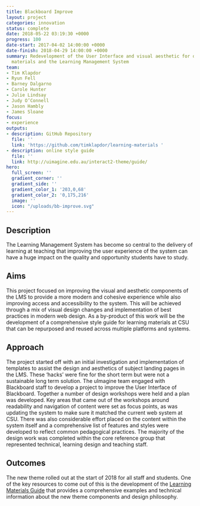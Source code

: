 ```yaml
---
title: Blackboard Improve
layout: project
categories: innovation
status: complete
date: 2018-05-22 03:19:30 +0000
progress: 100
date-start: 2017-04-02 14:00:00 +0000
date-finish: 2018-04-29 14:00:00 +0000
summary: Redevelopment of the User Interface and visual aesthetic for online learning
  materials and the Learning Management System
team:
- Tim Klapdor
- Ryun Fell
- Barney Dalgarno
- Carole Hunter
- Julie Lindsay
- Judy O’Connell
- Jason Hambly
- James Sloane
focus:
- experience
outputs:
- description: GitHub Repository
  file: ''
  link: 'https://github.com/timklapdor/learning-materials '
- description: online style guide
  file: ''
  link: http://uimagine.edu.au/interact2-theme/guide/
hero:
  full_screen: ''
  gradient_corner: ''
  gradient_side: ''
  gradient_color_1: '203,0,68'
  gradient_color_2: '0,175,216'
  image: ''
  icon: "/uploads/bb-improve.svg"
---
```

## **Description**

The Learning Management System has become so central to the delivery of learning at teaching that improving the user experience of the system can have a huge impact on the quality and opportunity students have to study.

## **Aims**

This project focused on improving the visual and aesthetic components of the LMS to provide a more modern and cohesive experience while also improving access and accessibility to the system. This will be achieved through a mix of visual design changes and implementation of best practices in modern web design. As a by-product of this work will be the development of a comprehensive style guide for learning materials at CSU that can be repurposed and reused across multiple platforms and systems.

## **Approach**

The project started off with an initial investigation and implementation of templates to assist the design and aesthetics of subject landing pages in the LMS. These ‘hacks’ were fine for the short term but were not a sustainable long term solution. The uImagine team engaged with Blackboard staff to develop a project to improve the User Interface of Blackboard. Together a number of design workshops were held and a plan was developed. Key areas that came out of the workshops around readability and navigation of content were set as focus points, as was updating the system to make sure it matched the current web system at CSU. There was also considerable effort placed on the content within the system itself and a comprehensive list of features and styles were developed to reflect common pedagogical practices. The majority of the design work was completed within the core reference group that represented technical, learning design and teaching staff.

## **Outcomes**

The new theme rolled out at the start of 2018 for all staff and students. One of the key resources to come out of this is the development of the [Learning Materials Guide](http://uimagine.edu.au/interact2-theme/guide/) that provides a comprehensive examples and technical information about the new theme components and design philosophy.
